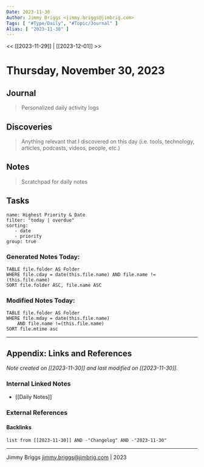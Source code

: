 ```yaml
---
Date: 2023-11-30
Author: Jimmy Briggs <jimmy.briggs@jimbrig.com>
Tags: [ "#Type/Daily", "#Topic/Journal" ]
Alias: [ "2023-11-30" ]
---
```


<< [[2023-11-29]] | [[2023-12-01]] >>

# Thursday, November 30, 2023

## Journal

> Personalized daily activity logs

## Discoveries

> Anything relevant that I discovered on this day (i.e. tools, technology, articles, podcasts, videos, people, etc.)

## Notes

> Scratchpad for daily notes

## Tasks

```todoist
name: Highest Priority & Date
filter: "today | overdue"
sorting: 
   - date
   - priority
group: true
```


### Generated Notes Today:

```dataview
TABLE file.folder AS Folder 
WHERE file.cday = date(this.file.name) AND file.name !=(this.file.name) 
SORT file.folder ASC, file.name ASC
```

### Modified Notes Today:

```dataview
TABLE file.folder AS Folder
WHERE file.mday = date(this.file.name) 
	AND file.name !=(this.file.name)
SORT file.mtime asc
```

***

## Appendix: Links and References

*Note created on [[2023-11-30]] and last modified on [[2023-11-30]].*

### Internal Linked Notes

- [[Daily Notes]]

### External References

#### Backlinks

```dataview
list from [[2023-11-30]] AND -"Changelog" AND -"2023-11-30"
```


***

Jimmy Briggs <jimmy.briggs@jimbrig.com> | 2023